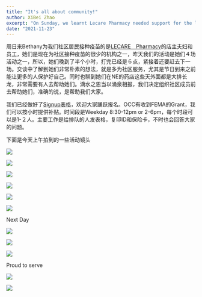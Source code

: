 ```yaml
---
title: "It's all about community!"
author: XiBei Zhao
excerpt: "On Sunday, we learnt Lecare Pharmacy needed support for the long line each day for vaccination at its NE location. Today, the community has been mobilized to extend hands to them. It's all about community!"
date: "2021-11-23"
---
```


周日来Bethany为我们社区居民接种疫苗的是[LECARE　Pharmacy](https://www.lecarepharmacy.com/)的店主夫妇和员工，她们是现在为社区接种疫苗的很少的机构之一，昨天我们的活动是她们４场活动之一，所以，她们晚到了半个小时，打完已经是６点，紧接着还要赶去下一场。交谈中了解到她们非常朴素的想法，就是多为社区服务，尤其是节日到来之前能让更多的人保护好自己。同时也聊到她们在NE的药店这些天外面都是大排长龙，非常需要有人去帮助她们。滴水之恩当以涌泉相报，我们决定组织社区成员前去帮助她们，准确的说，是帮助我们大家。

我们已经做好了[Signup表格](https://www.signupgenius.com/go/10c0d4daaaf2aa3f4c70-occvaccination)，欢迎大家踊跃报名。OCC有收到FEMA的Grant，我们可以按小时提供补贴。时间段是Weekday 8:30-12pm or 2-6pm，每个时段可以是1-２人。主要工作是给排队的人发表格，复印ID和保险卡，不时也会回答大家的问题。

下面是今天上午拍到的一些活动镜头

![](https://res.cloudinary.com/dhngj18do/image/upload/f_auto,q_auto/v1/images/Wechat%20Image_20211123202117)

![](https://res.cloudinary.com/dhngj18do/image/upload/f_auto,q_auto/v1/images/Wechat%20Image_20211123202154)

![](https://res.cloudinary.com/dhngj18do/image/upload/f_auto,q_auto/v1/images/Wechat%20Image_20211123202250)

![](https://res.cloudinary.com/dhngj18do/image/upload/f_auto,q_auto/v1/images/Wechat%20Image_20211123202328)

![](https://res.cloudinary.com/dhngj18do/image/upload/f_auto,q_auto/v1/images/Wechat%20Image_20211124214014)

![](https://res.cloudinary.com/dhngj18do/image/upload/f_auto,q_auto/v1/images/Wechat%20Image_20211124213907)

Next Day

![](https://res.cloudinary.com/dhngj18do/image/upload/f_auto,q_auto/v1/images/Wechat%20Image_20211124121713)

![](https://res.cloudinary.com/dhngj18do/image/upload/f_auto,q_auto/v1/images/Wechat%20Image_20211124155218)

![](https://res.cloudinary.com/dhngj18do/image/upload/f_auto,q_auto/v1/images/Wechat%20Image_20211124160706)

Proud to serve

![](https://res.cloudinary.com/dhngj18do/image/upload/f_auto,q_auto/v1/images/Wechat%20Image_20211130090552)

![](https://res.cloudinary.com/dhngj18do/image/upload/f_auto,q_auto/v1/images/Wechat%20Image_20211210193748)
